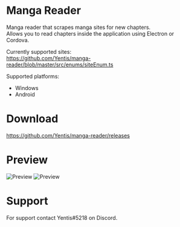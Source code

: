 # Manga Reader
Manga reader that scrapes manga sites for new chapters.  
Allows you to read chapters inside the application using Electron or Cordova.

Currently supported sites:  
https://github.com/Yentis/manga-reader/blob/master/src/enums/siteEnum.ts

Supported platforms:
- Windows
- Android

# Download
https://github.com/Yentis/manga-reader/releases

# Preview
![Preview](https://i.imgur.com/mQumFEa.png)
![Preview](https://i.imgur.com/4U6QUyx.png)

# Support
For support contact Yentis#5218 on Discord.
